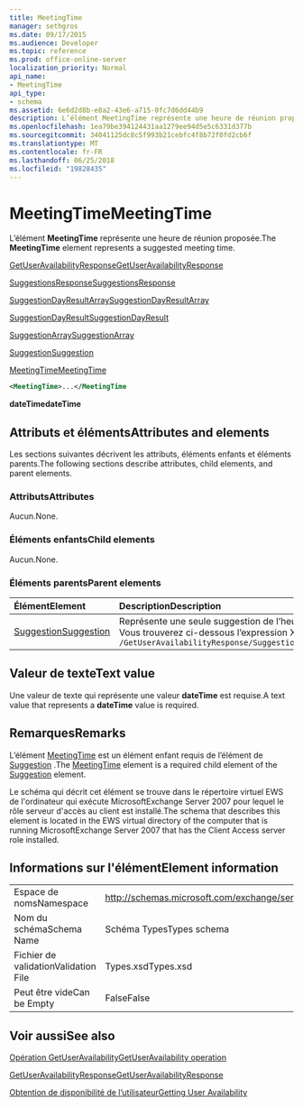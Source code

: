 ```yaml
---
title: MeetingTime
manager: sethgros
ms.date: 09/17/2015
ms.audience: Developer
ms.topic: reference
ms.prod: office-online-server
localization_priority: Normal
api_name:
- MeetingTime
api_type:
- schema
ms.assetid: 6e6d2d8b-e8a2-43e6-a715-0fc7d6dd44b9
description: L’élément MeetingTime représente une heure de réunion proposée.
ms.openlocfilehash: 1ea79be394124431aa1279ee94d5e5c6331d377b
ms.sourcegitcommit: 34041125dc8c5f993b21cebfc4f8b72f0fd2cb6f
ms.translationtype: MT
ms.contentlocale: fr-FR
ms.lasthandoff: 06/25/2018
ms.locfileid: "19828435"
---
```

# <a name="meetingtime"></a><span data-ttu-id="cd695-103">MeetingTime</span><span class="sxs-lookup"><span data-stu-id="cd695-103">MeetingTime</span></span>

<span data-ttu-id="cd695-104">L’élément **MeetingTime** représente une heure de réunion proposée.</span><span class="sxs-lookup"><span data-stu-id="cd695-104">The **MeetingTime** element represents a suggested meeting time.</span></span> 
  
[<span data-ttu-id="cd695-105">GetUserAvailabilityResponse</span><span class="sxs-lookup"><span data-stu-id="cd695-105">GetUserAvailabilityResponse</span></span>](getuseravailabilityresponse.md)
  
[<span data-ttu-id="cd695-106">SuggestionsResponse</span><span class="sxs-lookup"><span data-stu-id="cd695-106">SuggestionsResponse</span></span>](suggestionsresponse.md)
  
[<span data-ttu-id="cd695-107">SuggestionDayResultArray</span><span class="sxs-lookup"><span data-stu-id="cd695-107">SuggestionDayResultArray</span></span>](suggestiondayresultarray.md)
  
[<span data-ttu-id="cd695-108">SuggestionDayResult</span><span class="sxs-lookup"><span data-stu-id="cd695-108">SuggestionDayResult</span></span>](suggestiondayresult.md)
  
[<span data-ttu-id="cd695-109">SuggestionArray</span><span class="sxs-lookup"><span data-stu-id="cd695-109">SuggestionArray</span></span>](suggestionarray.md)
  
[<span data-ttu-id="cd695-110">Suggestion</span><span class="sxs-lookup"><span data-stu-id="cd695-110">Suggestion</span></span>](suggestion.md)
  
[<span data-ttu-id="cd695-111">MeetingTime</span><span class="sxs-lookup"><span data-stu-id="cd695-111">MeetingTime</span></span>](meetingtime.md)
  
```xml
<MeetingTime>...</MeetingTime
```

 <span data-ttu-id="cd695-112">**dateTime**</span><span class="sxs-lookup"><span data-stu-id="cd695-112">**dateTime**</span></span>
## <a name="attributes-and-elements"></a><span data-ttu-id="cd695-113">Attributs et éléments</span><span class="sxs-lookup"><span data-stu-id="cd695-113">Attributes and elements</span></span>

<span data-ttu-id="cd695-114">Les sections suivantes décrivent les attributs, éléments enfants et éléments parents.</span><span class="sxs-lookup"><span data-stu-id="cd695-114">The following sections describe attributes, child elements, and parent elements.</span></span>
  
### <a name="attributes"></a><span data-ttu-id="cd695-115">Attributs</span><span class="sxs-lookup"><span data-stu-id="cd695-115">Attributes</span></span>

<span data-ttu-id="cd695-116">Aucun.</span><span class="sxs-lookup"><span data-stu-id="cd695-116">None.</span></span>
  
### <a name="child-elements"></a><span data-ttu-id="cd695-117">Éléments enfants</span><span class="sxs-lookup"><span data-stu-id="cd695-117">Child elements</span></span>

<span data-ttu-id="cd695-118">Aucun.</span><span class="sxs-lookup"><span data-stu-id="cd695-118">None.</span></span>
  
### <a name="parent-elements"></a><span data-ttu-id="cd695-119">Éléments parents</span><span class="sxs-lookup"><span data-stu-id="cd695-119">Parent elements</span></span>

|<span data-ttu-id="cd695-120">**Élément**</span><span class="sxs-lookup"><span data-stu-id="cd695-120">**Element**</span></span>|<span data-ttu-id="cd695-121">**Description**</span><span class="sxs-lookup"><span data-stu-id="cd695-121">**Description**</span></span>|
|:-----|:-----|
|[<span data-ttu-id="cd695-122">Suggestion</span><span class="sxs-lookup"><span data-stu-id="cd695-122">Suggestion</span></span>](suggestion.md) <br/> |<span data-ttu-id="cd695-123">Représente une seule suggestion de l’heure de la réunion.</span><span class="sxs-lookup"><span data-stu-id="cd695-123">Represents a single meeting time suggestion.</span></span>  <br/> <span data-ttu-id="cd695-124">Vous trouverez ci-dessous l’expression XPath pour cet élément :</span><span class="sxs-lookup"><span data-stu-id="cd695-124">The following is the XPath expression to this element:</span></span>  <br/>  `/GetUserAvailabilityResponse/SuggestionsResponse/SuggestionDayResultArray/SuggestionDayResult[i]/SuggestionArray/Suggestion[i]` <br/> |
   
## <a name="text-value"></a><span data-ttu-id="cd695-125">Valeur de texte</span><span class="sxs-lookup"><span data-stu-id="cd695-125">Text value</span></span>

<span data-ttu-id="cd695-126">Une valeur de texte qui représente une valeur **dateTime** est requise.</span><span class="sxs-lookup"><span data-stu-id="cd695-126">A text value that represents a **dateTime** value is required.</span></span> 
  
## <a name="remarks"></a><span data-ttu-id="cd695-127">Remarques</span><span class="sxs-lookup"><span data-stu-id="cd695-127">Remarks</span></span>

<span data-ttu-id="cd695-128">L’élément [MeetingTime](meetingtime.md) est un élément enfant requis de l’élément de [Suggestion](suggestion.md) .</span><span class="sxs-lookup"><span data-stu-id="cd695-128">The [MeetingTime](meetingtime.md) element is a required child element of the [Suggestion](suggestion.md) element.</span></span> 
  
<span data-ttu-id="cd695-129">Le schéma qui décrit cet élément se trouve dans le répertoire virtuel EWS de l'ordinateur qui exécute MicrosoftExchange Server 2007 pour lequel le rôle serveur d'accès au client est installé.</span><span class="sxs-lookup"><span data-stu-id="cd695-129">The schema that describes this element is located in the EWS virtual directory of the computer that is running MicrosoftExchange Server 2007 that has the Client Access server role installed.</span></span>
  
## <a name="element-information"></a><span data-ttu-id="cd695-130">Informations sur l'élément</span><span class="sxs-lookup"><span data-stu-id="cd695-130">Element information</span></span>

|||
|:-----|:-----|
|<span data-ttu-id="cd695-131">Espace de noms</span><span class="sxs-lookup"><span data-stu-id="cd695-131">Namespace</span></span>  <br/> |http://schemas.microsoft.com/exchange/services/2006/types  <br/> |
|<span data-ttu-id="cd695-132">Nom du schéma</span><span class="sxs-lookup"><span data-stu-id="cd695-132">Schema Name</span></span>  <br/> |<span data-ttu-id="cd695-133">Schéma Types</span><span class="sxs-lookup"><span data-stu-id="cd695-133">Types schema</span></span>  <br/> |
|<span data-ttu-id="cd695-134">Fichier de validation</span><span class="sxs-lookup"><span data-stu-id="cd695-134">Validation File</span></span>  <br/> |<span data-ttu-id="cd695-135">Types.xsd</span><span class="sxs-lookup"><span data-stu-id="cd695-135">Types.xsd</span></span>  <br/> |
|<span data-ttu-id="cd695-136">Peut être vide</span><span class="sxs-lookup"><span data-stu-id="cd695-136">Can be Empty</span></span>  <br/> |<span data-ttu-id="cd695-137">False</span><span class="sxs-lookup"><span data-stu-id="cd695-137">False</span></span>  <br/> |
   
## <a name="see-also"></a><span data-ttu-id="cd695-138">Voir aussi</span><span class="sxs-lookup"><span data-stu-id="cd695-138">See also</span></span>



[<span data-ttu-id="cd695-139">Opération GetUserAvailability</span><span class="sxs-lookup"><span data-stu-id="cd695-139">GetUserAvailability operation</span></span>](getuseravailability-operation.md)
  
[<span data-ttu-id="cd695-140">GetUserAvailabilityResponse</span><span class="sxs-lookup"><span data-stu-id="cd695-140">GetUserAvailabilityResponse</span></span>](getuseravailabilityresponse.md)


[<span data-ttu-id="cd695-141">Obtention de disponibilité de l’utilisateur</span><span class="sxs-lookup"><span data-stu-id="cd695-141">Getting User Availability</span></span>](http://msdn.microsoft.com/library/d4133fcb-9b0f-4e6b-aadf-a389da83516a%28Office.15%29.aspx)

